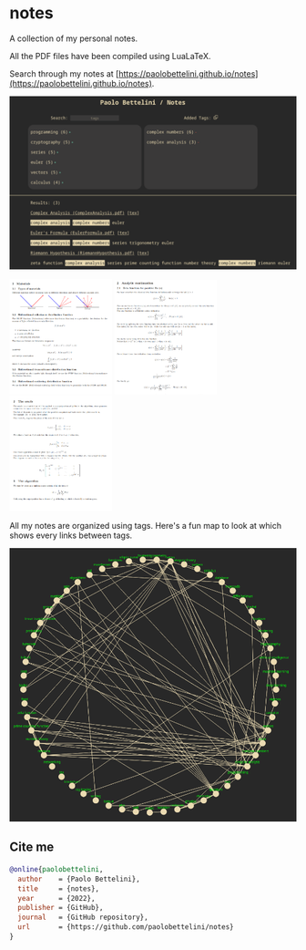 # notes
A collection of my personal notes.

All the PDF files have been compiled using LuaLaTeX.

Search through my notes at [https://paolobettelini.github.io/notes](https://paolobettelini.github.io/notes).

![website preview](./media/website.png)

<p float="left">
  <img src="./media/examples/example1.png" width="180" />
  <img src="./media/examples/example2.png" width="180" /> 
  <img src="./media/examples/example3.png" width="180" />
</p>

All my notes are organized using tags.
Here's a fun map to look at which shows every links between tags.


![tags graph](./media/tags.png)

## Cite me
```bib
@online{paolobettelini,
  author    = {Paolo Bettelini},
  title     = {notes},
  year      = {2022},
  publisher = {GitHub},
  journal   = {GitHub repository},
  url       = {https://github.com/paolobettelini/notes}
}
```